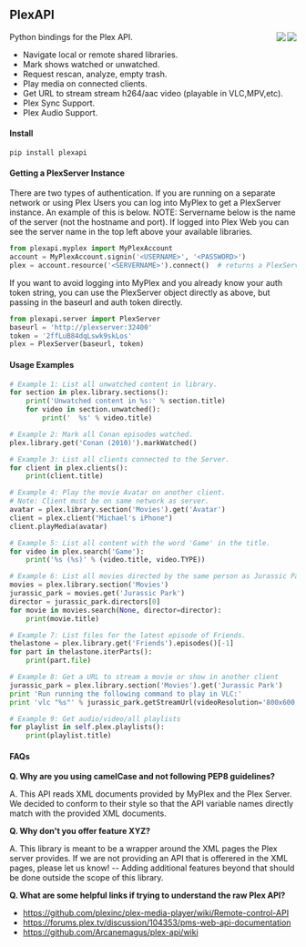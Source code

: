 ## PlexAPI ##
<a href="https://travis-ci.org/mjs7231/python-plexapi">
  <img align="right" src="https://travis-ci.org/mjs7231/python-plexapi.svg?branch=master"/></a>
<a href="https://badge.fury.io/py/PlexAPI">
  <img align="right" src="https://badge.fury.io/py/PlexAPI.svg"/></a>
Python bindings for the Plex API.

* Navigate local or remote shared libraries.
* Mark shows watched or unwatched.
* Request rescan, analyze, empty trash.
* Play media on connected clients.
* Get URL to stream stream h264/aac video (playable in VLC,MPV,etc).
* Plex Sync Support.
* Plex Audio Support.

#### Install ###

    pip install plexapi


#### Getting a PlexServer Instance ####

There are two types of authentication. If you are running on a separate network
or using Plex Users you can log into MyPlex to get a PlexServer instance. An
example of this is below. NOTE: Servername below is the name of the server (not
the hostname and port).  If logged into Plex Web you can see the server name in
the top left above your available libraries.

```python
from plexapi.myplex import MyPlexAccount
account = MyPlexAccount.signin('<USERNAME>', '<PASSWORD>')
plex = account.resource('<SERVERNAME>').connect()  # returns a PlexServer instance
```

If you want to avoid logging into MyPlex and you already know your auth token
string, you can use the PlexServer object directly as above, but passing in
the baseurl and auth token directly.

```python
from plexapi.server import PlexServer
baseurl = 'http://plexserver:32400'
token = '2ffLuB84dqLswk9skLos'
plex = PlexServer(baseurl, token)
```


#### Usage Examples ####

```python
# Example 1: List all unwatched content in library.
for section in plex.library.sections():
    print('Unwatched content in %s:' % section.title)
    for video in section.unwatched():
        print('  %s' % video.title)
```
```python
# Example 2: Mark all Conan episodes watched.
plex.library.get('Conan (2010)').markWatched()
```
```python
# Example 3: List all clients connected to the Server.
for client in plex.clients():
    print(client.title)
```
```python
# Example 4: Play the movie Avatar on another client.
# Note: Client must be on same network as server.
avatar = plex.library.section('Movies').get('Avatar')
client = plex.client("Michael's iPhone")
client.playMedia(avatar)
```
```python
# Example 5: List all content with the word 'Game' in the title.
for video in plex.search('Game'):
    print('%s (%s)' % (video.title, video.TYPE))
```
```python
# Example 6: List all movies directed by the same person as Jurassic Park.
movies = plex.library.section('Movies')
jurassic_park = movies.get('Jurassic Park')
director = jurassic_park.directors[0]
for movie in movies.search(None, director=director):
    print(movie.title)
```
```python
# Example 7: List files for the latest episode of Friends.
thelastone = plex.library.get('Friends').episodes()[-1]
for part in thelastone.iterParts():
    print(part.file)
```
```python
# Example 8: Get a URL to stream a movie or show in another client
jurassic_park = plex.library.section('Movies').get('Jurassic Park')
print 'Run running the following command to play in VLC:'
print 'vlc "%s"' % jurassic_park.getStreamUrl(videoResolution='800x600')
```

```python
# Example 9: Get audio/video/all playlists
for playlist in self.plex.playlists():
    print(playlist.title)
```

#### FAQs ####

**Q. Why are you using camelCase and not following PEP8 guidelines?**

A. This API reads XML documents provided by MyPlex and the Plex Server.
We decided to conform to their style so that the API variable names directly
match with the provided XML documents.


**Q. Why don't you offer feature XYZ?**

A. This library is meant to be a wrapper around the XML pages the Plex
server provides. If we are not providing an API that is offerered in the
XML pages, please let us know! -- Adding additional features beyond that
should be done outside the scope of this library.

**Q. What are some helpful links if trying to understand the raw Plex API?**

* https://github.com/plexinc/plex-media-player/wiki/Remote-control-API
* https://forums.plex.tv/discussion/104353/pms-web-api-documentation
* https://github.com/Arcanemagus/plex-api/wiki

